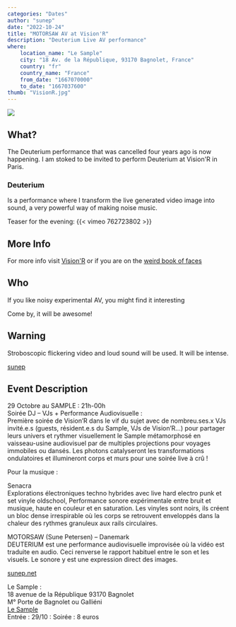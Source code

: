 ```yaml
---
categories: "Dates"
author: "sunep"
date: "2022-10-24"
title: "MOTORSAW AV at Vision'R"
description: "Deuterium Live AV performance"
where: 
    location_name: "Le Sample"
    city: "18 Av. de la République, 93170 Bagnolet, France"
    country: "fr"
    country_name: "France"
    from_date: "1667070000"
    to_date: "1667037600"
thumb: "VisionR.jpg"
---
```


![](VisionR.jpg) 

## What?
The Deuterium performance that was cancelled four years ago is now happening. I am stoked to be invited to perform Deuterium at Vision'R in Paris.

### Deuterium
Is a performance where I transform the live generated video image into sound, a very powerful way of making noise music.

Teaser for the evening:
{{< vimeo 762723802 >}}

## More Info
For more info visit [Vision'R](http://vision-r.org/)
or if you are on the [weird book of faces](https://www.facebook.com/events/414056340695691/414056360695689/)

## Who
If you like noisy experimental AV, you might find it interesting

Come by, it will be awesome!

## Warning
Stroboscopic flickering video and loud sound will be used. It will be intense.

[sunep](https://vvvv.org/users/sunep)

## Event Description

29 Octobre au SAMPLE : 21h-00h  
Soirée DJ – VJs + Performance Audiovisuelle :  
Première soirée de Vision’R dans le vif du sujet avec de nombreu.ses.x VJs invité.e.s (guests, résident.e.s du Sample, VJs de Vision’R…) pour partager leurs univers et rythmer visuellement le Sample métamorphosé en vaisseau-usine audiovisuel par de multiples projections pour voyages immobiles ou dansés. Les photons catalyseront les transformations ondulatoires et illumineront corps et murs pour une soirée live à crû !

Pour la musique :

Senacra  
Explorations électroniques techno hybrides avec live hard electro punk et set vinyle oldschool, Performance sonore expérimentale entre bruit et musique, haute en couleur et en saturation. Les vinyles sont noirs, ils créent un bloc dense irrespirable où les corps se retrouvent enveloppés dans la chaleur des rythmes granuleux aux rails circulaires.

MOTORSAW (Sune Petersen) – Danemark  
DEUTERIUM est une performance audiovisuelle improvisée où la vidéo est traduite en audio.
Ceci renverse le rapport habituel entre le son et les visuels. Le sonore y est une expression direct des images.

[sunep.net](https://sunep.net)

Le Sample :  
18 avenue de la République 93170 Bagnolet  
M° Porte de Bagnolet ou Galliéni  
[Le Sample](https://lesample.fr)  
Entrée : 29/10 : Soirée : 8 euros

